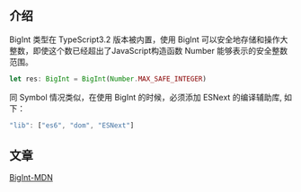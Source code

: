 ## 介绍

BigInt 类型在 TypeScript3.2 版本被内置，使用 BigInt 可以安全地存储和操作大整数，即使这个数已经超出了JavaScript构造函数 Number 能够表示的安全整数范围。

```js
let res: BigInt = BigInt(Number.MAX_SAFE_INTEGER)
```

同 Symbol 情况类似，在使用 BigInt 的时候，必须添加 ESNext 的编译辅助库, 如下：

```js
"lib": ["es6", "dom", "ESNext"]
```

## 文章

[BigInt-MDN](https://developer.mozilla.org/en-US/docs/Web/JavaScript/Reference/Global_Objects/BigInt)